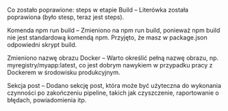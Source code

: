 Co zostało poprawione:
steps w etapie Build – Literówka została poprawiona (było stesp, teraz jest steps).

Komenda npm run build – Zmieniono na npm run build, ponieważ npm build nie jest standardową komendą npm. Przyjęto, że masz w package.json odpowiedni skrypt build.

Zmieniono nazwę obrazu Docker – Warto określić pełną nazwę obrazu, np. myregistry/myapp:latest, co jest dobrym nawykiem w przypadku pracy z Dockerem w środowisku produkcyjnym.

Sekcja post – Dodano sekcję post, która może być użyteczna do wykonania czynności po zakończeniu pipeline, takich jak czyszczenie, raportowanie o błędach, powiadomienia itp.
